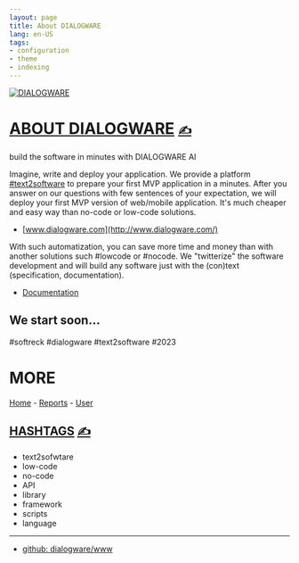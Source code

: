 ```yaml
---
layout: page
title: About DIALOGWARE
lang: en-US
tags:
- configuration
- theme
- indexing
---
```


[![DIALOGWARE](http://logo.dialogware.com/dialogware-2lines.png)](http://www.dialogware.com/)


# [ABOUT DIALOGWARE](https://github.com/dialogware/www/blob/main/DOCS/ABOUT.md) [<span style='font-size:20px;'>&#x270D;</span>](https://github.com/dialogware/www/edit/main/DOCS/ABOUT.md)

build the software in minutes with DIALOGWARE AI 

Imagine, write and deploy your application.
We provide a platform [#text2software](https://www.text2software.com/)
to prepare your first MVP application in a minutes.
After you answer on our questions with few sentences of your expectation, we will deploy your first MVP version of web/mobile application.
It's much cheaper and easy way than no-code or low-code solutions.

+ [www.dialogware.com](http://www.dialogware.com/)

With such automatization, you can save more time and money than with another solutions such #lowcode or #nocode.
We "twitterize" the software development and will build any software just with the (con)text (specification, documentation).

+ [Documentation](http://docs.dialogware.com/)



## We start soon...

#softreck #dialogware #text2software #2023

# MORE

[Home](/) -
[Reports](/report/) -
[User](/user/)

## [HASHTAGS](https://github.com/dialogware/www/blob/main/DOCS/TAGS.md) [<span style='font-size:20px;'>&#x270D;</span>](https://github.com/dialogware/www/edit/main/DOCS/TAGS.md)

+ text2sofwtare
+ low-code 
+ no-code
+ API
+ library
+ framework 
+ scripts
+ language


---

+ [github: dialogware/www](https://github.com/dialogware/www)

